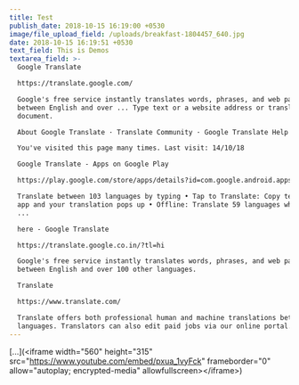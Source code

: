 ```yaml
---
title: Test
publish_date: 2018-10-15 16:19:00 +0530
image/file_upload_field: /uploads/breakfast-1804457_640.jpg
date: 2018-10-15 16:19:51 +0530
text_field: This is Demos
textarea_field: >-
  Google Translate

  https://translate.google.com/

  Google's free service instantly translates words, phrases, and web pages
  between English and over ... Type text or a website address or translate a
  document.

  ‎About Google Translate · ‎Translate Community · ‎Google Translate Help

  You've visited this page many times. Last visit: 14/10/18

  Google Translate - Apps on Google Play

  https://play.google.com/store/apps/details?id=com.google.android.apps.translate...

  Translate between 103 languages by typing • Tap to Translate: Copy text in any
  app and your translation pops up • Offline: Translate 59 languages when you
  ...

  here - Google Translate

  https://translate.google.co.in/?tl=hi

  Google's free service instantly translates words, phrases, and web pages
  between English and over 100 other languages.

  Translate

  https://www.translate.com/

  Translate offers both professional human and machine translations between 75
  languages. Translators can also edit paid jobs via our online portal.
---
```


[...](&lt;iframe width=&quot;560&quot; height=&quot;315&quot; src=&quot;https://www.youtube.com/embed/pxua_1vyFck&quot; frameborder=&quot;0&quot; allow=&quot;autoplay; encrypted-media&quot; allowfullscreen&gt;&lt;/iframe&gt;)
